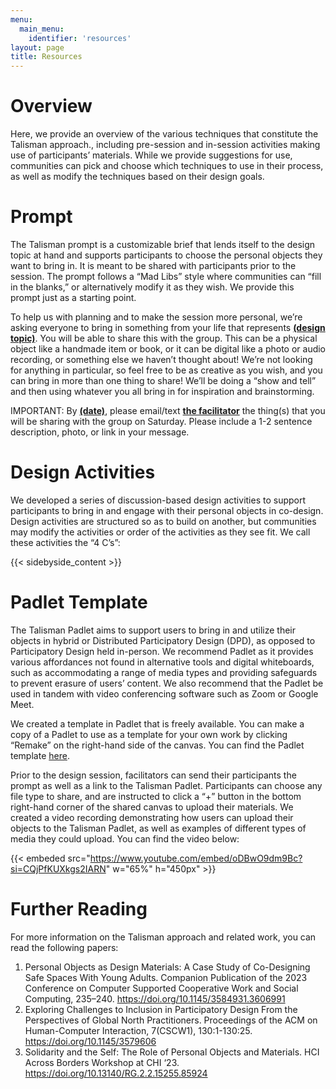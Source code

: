 ```yaml
---
menu:
  main_menu:
    identifier: 'resources'
layout: page
title: Resources
---
```


# Overview

Here, we provide an overview of the various techniques that constitute the Talisman approach., including pre-session and in-session activities making use of participants’ materials. While we provide suggestions for use, communities can pick and choose which techniques to use in their process, as well as modify the techniques based on their design goals.

# Prompt

The Talisman prompt is a customizable brief that lends itself to the design topic at hand and supports participants to choose the personal objects they want to bring in.  It is meant to be shared with participants prior to the session. The prompt follows a “Mad Libs” style where communities can “fill in the blanks,” or alternatively modify it as they wish. We provide this prompt just as a starting point.

To help us with planning and to make the session more personal, we’re asking everyone to bring in something from your life that represents **[(design topic)](#!)**. You will be able to share this with the group. This can be a physical object like a handmade item or book, or it can be digital like a photo or audio recording, or something else we haven’t thought about! We’re not looking for anything in particular, so feel free to be as creative as you wish, and you can bring in more than one thing to share! We’ll be doing a “show and tell” and then using whatever you all bring in for inspiration and brainstorming.   

IMPORTANT: By **[(date)](#!)**, please email/text **[the facilitator](#!)** the thing(s) that you will be sharing with the group on Saturday. Please include a 1-2 sentence description, photo, or link in your message.

# Design Activities

We developed a series of discussion-based design activities to support participants to bring in and engage with their personal objects in co-design. Design activities are structured so as to build on another, but communities may modify the activities or order of the activities as they see fit. We call these activities the “4 C’s”:

{{< sidebyside_content >}}

# Padlet Template

The Talisman Padlet aims to support users to bring in and utilize their objects in hybrid or Distributed Participatory Design (DPD), as opposed to Participatory Design held in-person. We recommend Padlet as it provides various affordances not found in alternative tools and digital whiteboards, such as accommodating a range of media types and providing safeguards to prevent erasure of users’ content. We also recommend that the Padlet be used in tandem with video conferencing software such as Zoom or Google Meet. 

We created a template in Padlet that is freely available. You can make a copy of a Padlet to use as a template for your own work by clicking “Remake” on the right-hand side of the canvas. You can find the Padlet template [here](https://padlet.com/talismantoolkit/TalismanPadlet).

Prior to the design session, facilitators can send their participants the prompt as well as a link to the Talisman Padlet. Participants can choose any file type to share, and are instructed to click a “+” button in the bottom right-hand corner of the shared canvas to upload their materials. We created a video recording demonstrating how users can upload their objects to the Talisman Padlet, as well as examples of different types of media they could upload. You can find the video below:

{{< embeded src="https://www.youtube.com/embed/oDBwO9dm9Bc?si=CQjPfKUXkgs2IARN" w="65%" h="450px" >}}

# Further Reading

For more information on the Talisman approach and related work, you can read the following papers:
1. Personal Objects as Design Materials: A Case Study of Co-Designing Safe Spaces With Young Adults. Companion Publication of the 2023 Conference on Computer Supported Cooperative Work and Social Computing, 235–240. https://doi.org/10.1145/3584931.3606991
2. Exploring Challenges to Inclusion in Participatory Design From the Perspectives of Global North Practitioners. Proceedings of the ACM on Human-Computer Interaction, 7(CSCW1), 130:1-130:25. https://doi.org/10.1145/3579606
3. Solidarity and the Self: The Role of Personal Objects and Materials. HCI Across Borders Workshop at CHI ‘23. https://doi.org/10.13140/RG.2.2.15255.85924